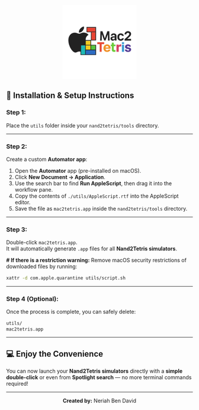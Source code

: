 <p align="center">
  <img src="assets/logo.png" alt="Mac2Tetris Logo" width="200">
</p>

## 🚀 Installation & Setup Instructions

### **Step 1:**
Place the `utils` folder inside your `nand2tetris/tools` directory.

---

### **Step 2:**
Create a custom **Automator app**:
1. Open the **Automator** app (pre-installed on macOS).
2. Click **New Document → Application**.
3. Use the search bar to find **Run AppleScript**, then drag it into the workflow pane.
4. Copy the contents of `./utils/AppleScript.rtf` into the AppleScript editor.
5. Save the file as `mac2tetris.app` inside the `nand2tetris/tools` directory.

---

### **Step 3:**
Double-click `mac2tetris.app`.  
It will automatically generate `.app` files for all **Nand2Tetris simulators**.

**# If there is a restriction warning:** 
Remove macOS security restrictions of downloaded files by running:
```bash
xattr -d com.apple.quarantine utils/script.sh
```

---

### **Step 4 (Optional):**
Once the process is complete, you can safely delete:
```
utils/
mac2tetris.app
```

---

## 💻 Enjoy the Convenience
You can now launch your **Nand2Tetris simulators** directly with a **simple double-click** or even from **Spotlight search** — no more terminal commands required!

---

<p align="center">
  <b>Created by:</b> Neriah Ben David
</p>
